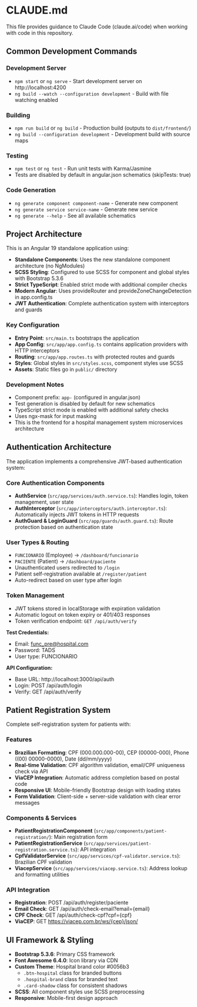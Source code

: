 # CLAUDE.md

This file provides guidance to Claude Code (claude.ai/code) when working with code in this repository.

## Common Development Commands

### Development Server
- `npm start` or `ng serve` - Start development server on http://localhost:4200
- `ng build --watch --configuration development` - Build with file watching enabled

### Building
- `npm run build` or `ng build` - Production build (outputs to `dist/frontend/`)
- `ng build --configuration development` - Development build with source maps

### Testing  
- `npm test` or `ng test` - Run unit tests with Karma/Jasmine
- Tests are disabled by default in angular.json schematics (skipTests: true)

### Code Generation
- `ng generate component component-name` - Generate new component
- `ng generate service service-name` - Generate new service
- `ng generate --help` - See all available schematics

## Project Architecture

This is an Angular 19 standalone application using:

- **Standalone Components**: Uses the new standalone component architecture (no NgModules)
- **SCSS Styling**: Configured to use SCSS for component and global styles with Bootstrap 5.3.6
- **Strict TypeScript**: Enabled strict mode with additional compiler checks
- **Modern Angular**: Uses provideRouter and provideZoneChangeDetection in app.config.ts
- **JWT Authentication**: Complete authentication system with interceptors and guards

### Key Configuration
- **Entry Point**: `src/main.ts` bootstraps the application
- **App Config**: `src/app/app.config.ts` contains application providers with HTTP interceptors
- **Routing**: `src/app/app.routes.ts` with protected routes and guards
- **Styles**: Global styles in `src/styles.scss`, component styles use SCSS
- **Assets**: Static files go in `public/` directory

### Development Notes
- Component prefix: `app-` (configured in angular.json)
- Test generation is disabled by default for new schematics
- TypeScript strict mode is enabled with additional safety checks
- Uses ngx-mask for input masking
- This is the frontend for a hospital management system microservices architecture

## Authentication Architecture

The application implements a comprehensive JWT-based authentication system:

### Core Authentication Components
- **AuthService** (`src/app/services/auth.service.ts`): Handles login, token management, user state
- **AuthInterceptor** (`src/app/interceptors/auth.interceptor.ts`): Automatically injects JWT tokens in HTTP requests
- **AuthGuard & LoginGuard** (`src/app/guards/auth.guard.ts`): Route protection based on authentication state

### User Types & Routing
- `FUNCIONARIO` (Employee) → `/dashboard/funcionario`
- `PACIENTE` (Patient) → `/dashboard/paciente`
- Unauthenticated users redirected to `/login`
- Patient self-registration available at `/register/patient`
- Auto-redirect based on user type after login

### Token Management
- JWT tokens stored in localStorage with expiration validation
- Automatic logout on token expiry or 401/403 responses
- Token verification endpoint: `GET /api/auth/verify`

**Test Credentials:**
- Email: func_pre@hospital.com
- Password: TADS
- User type: FUNCIONARIO

**API Configuration:**
- Base URL: http://localhost:3000/api/auth
- Login: POST /api/auth/login
- Verify: GET /api/auth/verify

## Patient Registration System

Complete self-registration system for patients with:

### Features
- **Brazilian Formatting**: CPF (000.000.000-00), CEP (00000-000), Phone ((00) 00000-0000), Date (dd/mm/yyyy)
- **Real-time Validation**: CPF algorithm validation, email/CPF uniqueness check via API
- **ViaCEP Integration**: Automatic address completion based on postal code
- **Responsive UI**: Mobile-friendly Bootstrap design with loading states
- **Form Validation**: Client-side + server-side validation with clear error messages

### Components & Services
- **PatientRegistrationComponent** (`src/app/components/patient-registration/`): Main registration form
- **PatientRegistrationService** (`src/app/services/patient-registration.service.ts`): API integration
- **CpfValidatorService** (`src/app/services/cpf-validator.service.ts`): Brazilian CPF validation
- **ViacepService** (`src/app/services/viacep.service.ts`): Address lookup and formatting utilities

### API Integration
- **Registration**: POST /api/auth/register/paciente
- **Email Check**: GET /api/auth/check-email?email={email}
- **CPF Check**: GET /api/auth/check-cpf?cpf={cpf}
- **ViaCEP**: GET https://viacep.com.br/ws/{cep}/json/

## UI Framework & Styling

- **Bootstrap 5.3.6**: Primary CSS framework
- **Font Awesome 6.4.0**: Icon library via CDN
- **Custom Theme**: Hospital brand color #0056b3
  - `.btn-hospital` class for branded buttons
  - `.hospital-brand` class for branded text
  - `.card-shadow` class for consistent shadows
- **SCSS**: All component styles use SCSS preprocessing
- **Responsive**: Mobile-first design approach